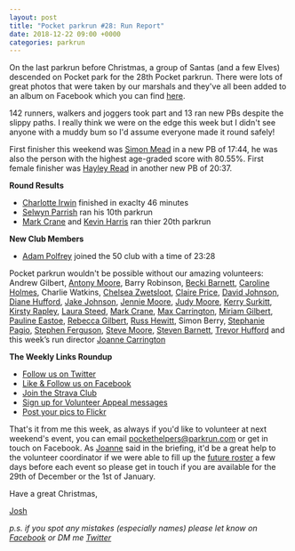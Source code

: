 ```yaml
---
layout: post
title: "Pocket parkrun #28: Run Report"
date: 2018-12-22 09:00 +0000
categories: parkrun
---
```


On the last parkrun before Christmas, a group of Santas (and a few Elves) descended on Pocket park for the 28th Pocket parkrun. There were lots of great photos that were taken by our marshals and they've all been added to an album on Facebook which you can find [here](https://www.facebook.com/media/set/?set=a.1108425302660799&type=1&l=5bb1eecf5d).

142 runners, walkers and joggers took part and 13 ran new PBs despite the slippy paths. I really think we were on the edge this week but I didn't see anyone with a muddy bum so I'd assume everyone made it round safely!

First finisher this weekend was [Simon Mead](http://www.parkrun.org.uk/results/athleteresultshistory/?athleteNumber=158937) in a new PB of 17:44, he was also the person with the highest age-graded score with 80.55%. First female finisher was [Hayley Read](http://www.parkrun.org.uk/results/athleteresultshistory/?athleteNumber=4680863) in another new PB of 20:37.

**Round Results**

*   [Charlotte Irwin](http://www.parkrun.org.uk/results/athleteresultshistory/?athleteNumber=632260) finished in exaclty 46 minutes
*   [Selwyn Parrish](http://www.parkrun.org.uk/results/athleteresultshistory/?athleteNumber=2468186) ran his 10th parkrun
*   [Mark Crane](http://www.parkrun.org.uk/results/athleteresultshistory/?athleteNumber=4072444) and [Kevin Harris](http://www.parkrun.org.uk/results/athleteresultshistory/?athleteNumber=4748561) ran thier 20th parkrun

**New Club Members**

*   [Adam Polfrey](http://www.parkrun.org.uk/results/athleteresultshistory/?athleteNumber=2059550) joined the 50 club with a time of 23:28

Pocket parkrun wouldn't be possible without our amazing volunteers: Andrew Gilbert, [Antony Moore](http://www.parkrun.org.uk/results/athleteresultshistory/?athleteNumber=2865977), Barry Robinson, [Becki Barnett](http://www.parkrun.org.uk/results/athleteresultshistory/?athleteNumber=4161773), [Caroline Holmes](http://www.parkrun.org.uk/results/athleteresultshistory/?athleteNumber=415657), Charlie Watkins, [Chelsea Zwetsloot](http://www.parkrun.org.uk/results/athleteresultshistory/?athleteNumber=2107075), [Claire Price](http://www.parkrun.org.uk/results/athleteresultshistory/?athleteNumber=2025784), [David Johnson](http://www.parkrun.org.uk/results/athleteresultshistory/?athleteNumber=1368477), [Diane Hufford](http://www.parkrun.org.uk/results/athleteresultshistory/?athleteNumber=340498), [Jake Johnson](http://www.parkrun.org.uk/results/athleteresultshistory/?athleteNumber=2858555), [Jennie Moore](http://www.parkrun.org.uk/results/athleteresultshistory/?athleteNumber=2779626), [Judy Moore](http://www.parkrun.org.uk/results/athleteresultshistory/?athleteNumber=1787546), [Kerry Surkitt](http://www.parkrun.org.uk/results/athleteresultshistory/?athleteNumber=693485), [Kirsty Rapley](http://www.parkrun.org.uk/results/athleteresultshistory/?athleteNumber=3452167), [Laura Steed](http://www.parkrun.org.uk/results/athleteresultshistory/?athleteNumber=653409), [Mark Crane](http://www.parkrun.org.uk/results/athleteresultshistory/?athleteNumber=4072444), [Max Carrington](http://www.parkrun.org.uk/results/athleteresultshistory/?athleteNumber=512408), [Miriam Gilbert](http://www.parkrun.org.uk/results/athleteresultshistory/?athleteNumber=3757382), [Pauline Eastoe](http://www.parkrun.org.uk/results/athleteresultshistory/?athleteNumber=478944), [Rebecca Gilbert](http://www.parkrun.org.uk/results/athleteresultshistory/?athleteNumber=3460352), [Russ Hewitt](http://www.parkrun.org.uk/results/athleteresultshistory/?athleteNumber=2606230), Simon Berry, [Stephanie Pagio](http://www.parkrun.org.uk/results/athleteresultshistory/?athleteNumber=4751203), [Stephen Ferguson](http://www.parkrun.org.uk/results/athleteresultshistory/?athleteNumber=190582), [Steve Moore](http://www.parkrun.org.uk/results/athleteresultshistory/?athleteNumber=1771782), [Steven Barnett](http://www.parkrun.org.uk/results/athleteresultshistory/?athleteNumber=4179392), [Trevor Hufford](http://www.parkrun.org.uk/results/athleteresultshistory/?athleteNumber=339748) and this week’s run director [Joanne Carrington](http://www.parkrun.org.uk/results/athleteresultshistory/?athleteNumber=181580)

**The Weekly Links Roundup**

*   [Follow us on Twitter](https://twitter.com/pocketparkrun)
*   [Like & Follow us on Facebook](https://www.facebook.com/pocketparkrun/)
*   [Join the Strava Club](https://www.strava.com/clubs/pocketparkrun)
*   [Sign up for Volunteer Appeal messages](https://www.parkrun.com/runner/opt-ins/?Country=UK)
*   [Post your pics to Flickr](https://www.flickr.com/groups/pocket-parkrun/)

That's it from me this week, as always if you'd like to volunteer at next weekend's event, you can email [pockethelpers@parkrun.com](mailto:pockethelpers@parkrun.com) or get in touch on Facebook. As [Joanne](http://www.parkrun.org.uk/results/athleteresultshistory/?athleteNumber=181580) said in the briefing, it'd be a great help to the volunteer coordinator if we were able to fill up the [future roster](http://www.parkrun.org.uk/pocket/futureroster/) a few days before each event so please get in touch if you are available for the 29th of December or the 1st of January.

Have a great Christmas,

[Josh](http://www.parkrun.org.uk/results/athleteresultshistory/?athleteNumber=4196740)

_p.s. if you spot any mistakes (especially names) please let know on [Facebook](https://www.facebook.com/pocketparkrun/posts/1108695465967116) or DM me [Twitter](https://twitter.com/_Josh_justJosh)_
